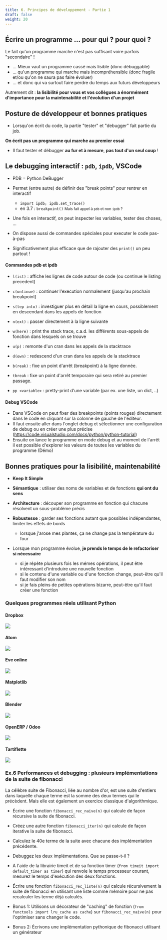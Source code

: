 ```yaml
---
title: 6. Principes de développement - Partie 1
draft: false
weight: 20
---
```



## Écrire un programme ... pour qui ? pour quoi ?

Le fait qu'un programme marche n'est pas suffisant voire parfois "secondaire" !

- ... Mieux vaut un programme cassé mais lisible (donc débuggable)
- ... qu'un programme qui marche mais incompréhensible (donc fragile et/ou qu'on ne saura pas faire évoluer)
- ... et donc qui va surtout faire perdre du temps aux futurs développeurs

Autrement dit : **la lisibilité pour vous et vos collègues a énormément d'importance pour la maintenabilité et l'évolution d'un projet**


## Posture de développeur et bonnes pratiques

- Lorsqu'on écrit du code, la partie "tester" et "debugger" fait partie du job.

**On écrit pas un programme qui marche au premier essai**

- Il faut tester et débugger **au fur et à mesure**, **pas tout d'un seul coup** !

## Le debugging interactif : `pdb`, `ipdb`, VSCode

- PDB = Python DeBugger

- Permet (entre autre) de définir des "break points" pour rentrer en interactif
   - `import ipdb; ipdb.set_trace()`
   - en 3.7 : `breakpoint()` <small>Mais fait appel à `pdb` et non `ipdb` ?</small>
- Une fois en interactif, on peut inspecter les variables, tester des choses, ...
- On dispose aussi de commandes spéciales pour executer le code pas-à-pas
- Significativement plus efficace que de rajouter des `print()` un peu partout !


#### Commandes pdb et ipdb

- `l(ist)` : affiche les lignes de code autour de code (ou continue le listing precedent)
- `c(ontinue)` : continuer l'execution normalement (jusqu'au prochain breakpoint)
- `s(tep into)` : investiguer plus en détail la ligne en cours, possiblement en descendant dans les appels de fonction
- `n(ext)` : passer directement à la ligne suivante
- `w(here)` : print the stack trace, c.a.d. les différents sous-appels de fonction dans lesquels on se trouve
- `u(p)` : remonte d'un cran dans les appels de la stacktrace
- `d(own)` : redescend d'un cran dans les appels de la stacktrace
- `b(reak)` : fixe un point d'arrêt (breakpoint) à la ligne donnée.
- `tbreak` : fixe un point d'arrêt temporaire qui sera retiré au premier passage.

- `pp <variable>` : pretty-print d'une variable (par ex. une liste, un dict, ..)

#### Debug VSCode
- Dans VSCode on peut fixer des breakpoints (points rouges) directement dans le code en cliquant sur la colonne de gauche de l'éditeur.
- Il faut ensuite aller dans l'onglet debug et sélectionner une configuration de debug ou en créer une plus précise (https://code.visualstudio.com/docs/python/python-tutorial)
- Ensuite on lance le programme en mode debug et au moment de l'arrêt il est possible d'explorer les valeurs de toutes les variables du programme (Démo)


## Bonnes pratiques pour la lisibilité, maintenabilité

- **Keep It Simple**
- **Sémantique** : utiliser des noms de variables et de fonctions **qui ont du sens**
- **Architecture** : découper son programme en fonction qui chacune résolvent un sous-problème précis
- **Robustesse** : garder ses fonctions autant que possibles indépendantes, limiter les effets de bords
    - lorsque j'arose mes plantes, ça ne change pas la température du four

- Lorsque mon programme évolue, **je prends le temps de le refactoriser si nécessaire**
    - si je répète plusieurs fois les mémes opérations, il peut être intéressant d'introduire une nouvelle fonction
    - si le contenu d'une variable ou d'une fonction change, peut-être qu'il faut modifier son nom
    - si je fais pleins de petites opérations bizarre, peut-être qu'il faut créer une fonction

### Quelques programmes réels utilisant Python

#### Dropbox

![](../../../../images/python/dropbox.png)

#### Atom

![](../../../../images/python/atom.png)

#### Eve online

![](../../../../images/python/eveonline.jpg)

#### Matplotlib

![](../../../../images/python/matplotlib.png)

#### Blender

![](../../../../images/python/blender.jpg)

#### OpenERP / Odoo

![](../../../../images/python/odoo.jpg)

#### Tartiflette

![](../../../../images/python/tartiflette.png)

### Ex.6 Performances et debugging : plusieurs implémentations de la suite de fibonacci

La célèbre suite de Fibonacci, liée au nombre d'or, est une suite d'entiers dans laquelle chaque terme est la somme des deux termes qui le précèdent. Mais elle est également un exercice classique d'algorithmique.

- Écrire une fonction `fibonacci_rec_naive(n)` qui calcule de façon récursive la suite de fibonacci.

- Créez une autre fonction `fibonacci_iter(n)` qui calcule de façon iterative la suite de fibonacci.

- Calculez le 40e terme de la suite avec chacune des implémentation précédente.

- Debuggez les deux implémentations. Que se passe-t-il ?

- A l'aide de la librairie timeit et de sa fonction timer (`from timeit import default_timer as timer`) qui renvoie le temps processeur courant, mesurez le temps d'exécution des deux fonctions.

- Écrire une fonction `fibonacci_rec_liste(n)` qui calcule récursivement la suite de fibonacci en utilisant une liste comme mémoire pour ne pas recalculer les terme déjà calculés.

- Bonus 1: Utilisons un décorateur de "caching" de fonction (`from functools import lru_cache as cache`) sur `fibonacci_rec_naive(n)` pour l'optimiser sans changer le code.

- Bonus 2: Écrivons une implémentation pythonique de fibonacci utilisant un générateur
